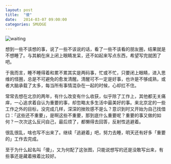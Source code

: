 ```yaml
---
layout: post
title:  "傻"
date:   2014-03-07 09:00:00
categories: SMUDGE
---
```


![waiting](http://laopopo.qiniudn.com/300000876508129860118601175_950.jpg)

想到一些不该想的事，说了一些不该说的话，看了一些不该看的朋友圈，结果就是不想睡了。与其躺在床上闭上眼睛发呆，还不如起来写点东西，希望写完就困了吧。

于我而言，睡不睡得着和累不累其实是两码事，忙或不忙，只要闭上眼睛，进入思维的怪圈，总是不可避免的愈发清醒。清醒可不一定是好事，也许是不够成熟，或者大脑承载了太多，每当所有事情混杂在一起的时候，心却扛不住。

常常去想在北京的两年，有什么改变有什么收获，似乎除了工作上，其他都无关痛痒，一心追求着自认为重要的事，却忽略太多生活中最美好的事。来北京定的一些工作之外的目标，没完成几样，深深的挫败感不是么？意识到时又开始为自己找借口：「这些还不重要」，是啊这些不重要，那到底什么重要呢？重要的事又做的如何？一次次这么反问自己，最后烦了，都懒得去回答，反射性逃避着。

很乱很乱，啥也写不出来了。继续「逃避着」吧，努力去睡，明天还有好多「重要的」工作去完成。

至于为什么起名叫「傻」，又为何配了这张图，只能说想写的还是没敢写出来，有些事还是藏着掖着比较好。